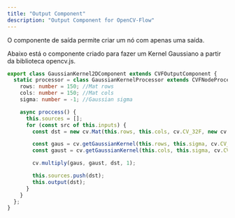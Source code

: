 ```yaml
---
title: "Output Component"
description: "Output Component for OpenCV-Flow"
---
```


O componente de saída permite criar um nó com apenas uma saída.

Abaixo está o componente criado para fazer um Kernel Gaussiano a partir da biblioteca opencv.js.

```typescript
export class GaussianKernel2DComponent extends CVFOutputComponent {
  static processor = class GaussianKernelProcessor extends CVFNodeProcessor {
    rows: number = 150; //Mat rows
    cols: number = 150; //Mat cols
    sigma: number = -1; //Gaussian sigma

    async proccess() {
      this.sources = [];
      for (const src of this.inputs) {
        const dst = new cv.Mat(this.rows, this.cols, cv.CV_32F, new cv.Scalar(0));

        const gaus = cv.getGaussianKernel(this.rows, this.sigma, cv.CV_32F);
        const gaust = cv.getGaussianKernel(this.cols, this.sigma, cv.CV_32F).t();

        cv.multiply(gaus, gaust, dst, 1);

        this.sources.push(dst);
        this.output(dst);
      }
    }
  };
}
```
